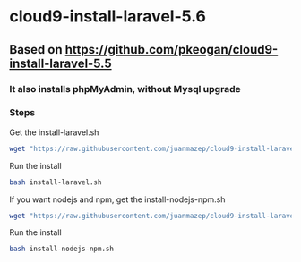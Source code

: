 # cloud9-install-laravel-5.6

## Based on https://github.com/pkeogan/cloud9-install-laravel-5.5                     

### It also installs phpMyAdmin, without Mysql upgrade

### Steps

Get the install-laravel.sh
```sh
wget "https://raw.githubusercontent.com/juanmazep/cloud9-install-laravel-5.6/master/install-laravel.sh"
```

Run the install
```sh
bash install-laravel.sh
```
If you want nodejs and npm, get the install-nodejs-npm.sh 
```sh
wget "https://raw.githubusercontent.com/juanmazep/cloud9-install-laravel-5.6/master/install-nodejs-npm.sh"
```
Run the install

```sh
bash install-nodejs-npm.sh
```
